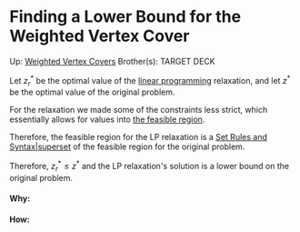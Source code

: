 # Finding a Lower Bound for the Weighted Vertex Cover

Up: [Weighted Vertex Covers](weighted_vertex_covers)
Brother(s):
TARGET DECK

Let $z_r^*$ be the optimal value of the [linear programming](linear_programming) relaxation, and let $z^*$ be the optimal value of the original problem.

For the relaxation we made some of the constraints less strict, which essentially allows for values into [the feasible region](the_feasible_region).

Therefore, the feasible region for the LP relaxation is a [Set Rules and Syntax|superset](set_rules_and_syntax|superset) of the feasible region for the original problem.

Therefore, $z_r^* \le z^*$ and the LP relaxation's solution is a lower bound on the original problem.



































#### Why:
#### How:









